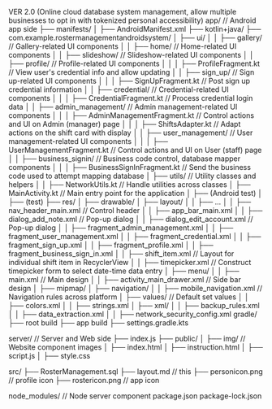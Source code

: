 VER 2.0 (Online cloud database system management, allow multiple businesses to opt in with tokenized personal accessibility)
app/                                           // Android app side
├── manifests/
│    ├── AndroidManifest.xml
├── kotlin+java/
├── com.example.rostermanagementandroidsystem/
│    ├── ui/
│    │    ├── gallery/                         // Gallery-related UI components
│    │    ├── home/                            // Home-related UI components
│    │    ├── slideshow/                       // Slideshow-related UI components
│    │    ├── profile/                         // Profile-related UI components
│    │    │    ├── ProfileFragment.kt          // View user's credential info and allow updating
│    │    ├── sign_up/                         // Sign up-related UI components
│    │    │    ├── SignUpFragment.kt           // Post sign up credential information
│    │    ├── credential/                      // Credential-related UI components
│    │    │    ├── CredentialFragment.kt       // Process credential login data
│    │    ├── admin_management/                // Admin management-related UI components
│    │    │    ├── AdminManagementFragment.kt  // Control actions and UI on Admin (manager) page
│    │    │    ├── ShiftsAdapter.kt            // Adapt actions on the shift card with display
│    │    ├── user_management/                 // User management-related UI components
│    │    │    ├── UserManagementFragment.kt   // Control actions and UI on User (staff) page
│    │    ├── business_signin/                 // Business code control, database mapper components
│    │    │    ├── BusinessSignInFragment.kt   // Send the business code used to attempt mapping database
│    ├── utils/                                // Utility classes and helpers
│    │    ├── NetworkUtils.kt                  // Handle utilities across classes
│    ├── MainActivity.kt                       // Main entry point for the application
│    ├── (Android test)
│    ├── (test)
├── res/
│    ├── drawable/
│    ├── layout/
│    │    ├── ...
│    │    ├── nav_header_main.xml              // Control header
│    │    ├── app_bar_main.xml
│    │    ├── dialog_add_note.xml              // Pop-up dialog
│    │    ├── dialog_edit_account.xml          // Pop-up dialog
│    │    ├── fragment_admin_management.xml
│    │    ├── fragment_user_management.xml
│    │    ├── fragment_credential.xml
│    │    ├── fragment_sign_up.xml
│    │    ├── fragment_profile.xml
│    │    ├── fragment_business_sign_in.xml
│    │    ├── shift_item.xml                   // Layout for individual shift item in RecyclerView
│    │    ├── timepicker.xml                   // Construct timepicker form to select date-time data entry
│    ├── menu/
│    │    ├── main.xml                         // Main design
│    │    ├── activity_main_drawer.xml         // Side bar design
│    ├── mipmap/
│    ├── navigation/
│    │    ├── mobile_navigation.xml            // Navigation rules across platform
│    ├── values/                               // Default set values 
│    │    ├── colors.xml
│    │    ├── strings.xml
│    ├── xml/
│    │    ├── backup_rules.xml
│    │    ├── data_extraction.xml
│    │    ├── network_security_config.xml
gradle/
├── root build
├── app build
├── settings.gradle.kts

server/                                        // Server and Web side
├── index.js
├── public/
│    ├── img/                                  // Website component images
│    ├── index.html
│    ├── instruction.html
│    ├── script.js
│    ├── style.css

src/
├── RosterManagement.sql
├── layout.md                                  // this
├── personicon.png                             // profile icon
├── rostericon.png                             // app icon

node_modules/                                  // Node server component
package.json
package-lock.json